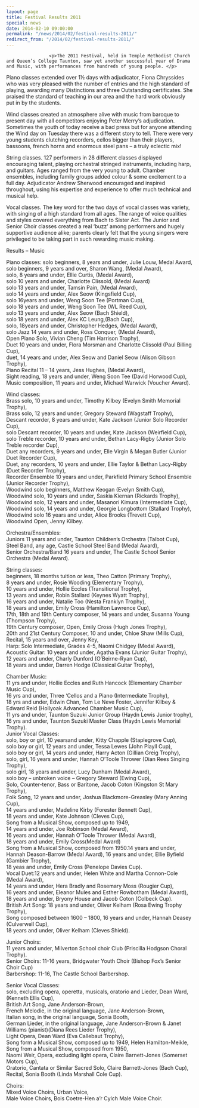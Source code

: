 ```yaml
---
layout: page
title: Festival Results 2011
special: news
date: 2014-02-10 09:00:00
permalink: "/news/2014/02/festival-results-2011/"
redirect_from: "/2014/02/festival-results-2011/"
---
```



                    
                    <p>The 2011 Festival, held in Temple Methodist Church and Queen’s College Taunton, saw yet another successful year of Drama and Music, with performances from hundreds of young people. </p>
<p>Piano classes extended over 1½ days with adjudicator, Fiona Chryssides who was very pleased with the number of entries and the high standard of playing, awarding many Distinctions and three Outstanding certificates. She praised the standard of teaching in our area and the hard work obviously put in by the students.</p>
<p>Wind classes created an atmosphere alive with music from baroque to present day with all competitors enjoying Peter Merry’s adjudication. Sometimes the youth of today receive a bad press but for anyone attending the Wind day on Tuesday there was a different story to tell. There were very young students clutching recorders, cellos bigger than their players, bassoons, french horns and enormous steel pans &#8211; a truly eclectic mix!</p>
<p>String classes. 127 performers in 28 different classes displayed encouraging talent, playing orchestral stringed instruments, including harp, and guitars. Ages ranged from the very young to adult. Chamber ensembles, including family groups added colour &#038; some excitement to a full day. Adjudicator Andrew Sherwood encouraged and inspired throughout, using his expertise and experience to offer much technical and musical help.</p>
<p>Vocal classes. The key word for the two days of vocal classes was variety, with singing of a high standard from all ages. The range of voice qualities and styles covered everything from Bach to Sister Act. The Junior and Senior Choir classes created a real ‘buzz’ among performers and hugely supportive audience alike; parents clearly felt that the young singers were privileged to be taking part in such rewarding music making. </p>
<p>Results &#8211; Music</p>
<p>Piano classes: solo beginners, 8 years and under, Julie Louw, Medal Award,<br />
solo beginners, 9 years and over, Sharon Wang, (Medal Award),<br />
solo, 8 years and under, Ellie Curtis, (Medal Award),<br />
solo 10 years and under, Charlotte Clissold, (Medal Award)<br />
solo 13 years and under, Tamsin Pain, (Medal Award),<br />
solo 14 years and under, Alex Seow (Kingsfield Cup),<br />
solo 16years and under, Weng Soon Tee (Portman Cup),<br />
solo 18 years and under, Weng Soon Tee (WL Reed Cup),<br />
solo 13 years and under, Alex Seow (Bach Shield),<br />
solo 18 years and under, Alex KC Leung,(Bach Cup),<br />
solo, 18years and under, Christopher Hedges, (Medal Award),<br />
solo Jazz 14 years and under, Ross Conquer, (Medal Award),<br />
Open Piano Solo, Vivian Cheng (Tim Harrison Trophy),<br />
Duet 10 years and under, Flora Morsman and Charlotte Clissold (Paul Billing Cup),<br />
duet, 14 years and under, Alex Seow and Daniel Seow (Alison Gibson Trophy),<br />
Piano Recital 11 – 14 years, Jess Hughes, (Medal Award),<br />
Sight reading, 18 years and under, Weng Soon Tee (David Horwood Cup),<br />
Music composition, 11 years and under, Michael Warwick (Voucher Award).</p>
<p>Wind classes:<br />
Brass solo, 10 years and under, Timothy Kilbey (Evelyn Smith Memorial Trophy),<br />
Brass solo, 12 years and under, Gregory Steward (Wagstaff Trophy),<br />
Descant recorder, 8 years and under, Kate Jackson (Junior Solo Recorder Cup),<br />
solo Descant recorder, 10 years and under, Kate Jackson (Weirfield Cup),<br />
solo Treble recorder, 10 years and under, Bethan Lacy-Rigby (Junior Solo Treble recorder Cup),<br />
Duet any recorders, 9 years and under, Elle Virgin &#038; Megan Butler (Junior Duet Recorder Cup),<br />
Duet, any recorders, 10 years and under, Ellie Taylor &#038; Bethan Lacy-Rigby (Duet Recorder Trophy),<br />
Recorder Ensemble 10 years and under, Parkfield Primary School Ensemble (Junior Recorder Trophy),<br />
Woodwind solo beginners, Matthew Keogan (Evelyn Smith Cup),<br />
Woodwind solo, 10 years and under, Saskia Kiernan (Rickards Trophy),<br />
Woodwind solo, 12 years and under, Masanori Kimura (Intermediate Cup),<br />
Woodwind solo, 14 years and under, Georgie Longbottom (Stallard Trophy),<br />
Woodwind solo 16 years and under, Alice Brooks (Trevett Cup),<br />
Woodwind Open, Jenny Kilbey.</p>
<p>Orchestra/Ensembles:<br />
Juniors 11 years and under, Taunton Children’s Orchestra (Talbot Cup),<br />
Steel Band, any age, Castle School Steel Band (Medal Award),<br />
Senior Orchestra/Band 16 years and under, The Castle School Senior Orchestra (Medal Award).</p>
<p>String classes:<br />
beginners, 18 months tuition or less, Theo Catton (Primary Trophy),<br />
8 years and under, Rosie Wooding (Elementary Trophy),<br />
10 years and under, Hollie Eccles (Transitional Trophy),<br />
13 years and under, Robin Stallard (Keynes Wyatt Trophy),<br />
16 years and under, Natalie Too (Nesta Franklyn Trophy),<br />
18 years and under, Emily Cross (Hamilton Lawrence Cup),<br />
17th, 18th and 19th Century composer, 14 years and under, Susanna Young (Thompson Trophy),<br />
19th Century composer, Open, Emily Cross (Hugh Jones Trophy),<br />
20th and 21st Century Composer, 10 and under, Chloe Shaw (Mills Cup),<br />
Recital, 15 years and over, Jenny Key,<br />
Harp: Solo Intermediate, Grades 4-5, Naomi Chidgey (Medal Award),<br />
Acoustic Guitar: 10 years and under, Agatha Evans (Junior Guitar Trophy),<br />
12 years and under, Charly Dunford (O’Beirne-Ryan Cup),<br />
18 years and under, Darren Hodge (Classical Guitar Trophy),</p>
<p>Chamber Music:<br />
11 yrs and under, Hollie Eccles and Ruth Hancock (Elementary Chamber Music Cup),<br />
16 yrs and under, Three ‘Cellos and a Piano (Intermediate Trophy),<br />
18 yrs and under, Edwin Chan, Tom Le Neve Foster, Jennifer Kilbey &#038; Edward Reid (Hollyoak Advanced Chamber Music Cup),<br />
11 yrs and under, Taunton Suzuki Junior Group (Haydn Lewis Junior trophy),<br />
16 yrs and under, Taunton Suzuki Master Class (Haydn Lewis Memorial Trophy).<br />
Junior Vocal Classes:<br />
solo, boy or girl, 10 yearsand under, Kitty Chapple (Staplegrove Cup),<br />
solo boy or girl, 12 years and under, Tessa Lewes (John Playll Cup),<br />
solo boy or girl, 14 years and under, Harry Acton (Gillian Greig Trophy),<br />
solo, girl, 16 years and under, Hannah O’Toole Thrower (Dian Rees Singing Trophy),<br />
solo girl, 18 years and under, Lucy Dunham (Medal Award),<br />
solo boy &#8211; unbroken voice &#8211; Gregory Steward (Ewing Cup),<br />
Solo, Counter-tenor, Bass or Baritone, Jacob Coton (Kingston St Mary Trophy),<br />
Folk Song, 12 years and under, Joshua Blackmore-Greasley (Mary Anning Cup),<br />
14 years and under, Madeline Kirby (Forester Bennett Cup),<br />
18 years and under, Kate Johnson (Cleves Cup),<br />
Song from a Musical Show, composed up to 1949,<br />
14 years and under, Joe Robinson (Medal Award),<br />
16 years and under, Hannah O’Toole Thrower (Medal Award),<br />
18 years and under, Emily Cross(Medal Award)<br />
Song from a Musical Show, composed from 1950.14 years and under, Hannah Deason-Barrow (Medal Award), 16 years and under, Ellie Byfield (Gambier Trophy),<br />
18 yeas and under, Emily Cross (Penelope Davies Cup).<br />
Vocal Duet:12 years and under, Helen White and Martha Connon-Cole (Medal Award),<br />
14 years and under, Hera Bradly and Rosemary Moss (Rougier Cup),<br />
16 years and under, Eleanor Mules and Esther Rowbotham (Medal Award),<br />
18 years and under, Bryony House and Jacob Coton (Colbeck Cup).<br />
British Art Song: 18 years and under, Oliver Kelham (Rosa Ewing Trophy Trophy),<br />
Song composed between 1600 – 1800, 16 years and under, Hannah Deasey (Culverwell Cup),<br />
18 years and under, Oliver Kelham (Cleves Shield).</p>
<p>Junior Choirs:<br />
11 years and under, Milverton School choir Club (Priscilla Hodgson Choral Trophy).<br />
Senior Choirs: 11-16 years, Bridgwater Youth Choir (Bishop Fox’s Senior Choir Cup)<br />
Barbershop: 11-16, The Castle School Barbershop.</p>
<p>Senior Vocal Classes:<br />
solo, excluding opera, operetta, musicals, oratorio and Lieder, Dean Ward, (Kenneth Ellis Cup),<br />
British Art Song, Jane Anderson-Brown,<br />
French Melodie, in the original language, Jane Anderson-Brown,<br />
Italian song, in the original language, Sonia Booth,<br />
German Lieder, in the original language, Jane Anderson-Brown &#038; Janet Williams (pianist)(Diana Rees Lieder Trophy),<br />
Light Opera, Dean Ward (Eva Callebaut Trophy),<br />
Song form a Musical Show, composed up to 1949, Helen Hamilton-Meikle,<br />
Song from a Musical Show, composed from 1950,<br />
Naomi Weir, Opera, excluding light opera, Claire Barnett-Jones (Somerset Motors Cup),<br />
Oratorio, Cantata or Similar Sacred Solo, Claire Barnett-Jones (Bach Cup),<br />
Recital, Sonia Booth (Linda Marshall Cole Cup).</p>
<p>Choirs:<br />
Mixed Voice Choirs, Urban Voice,<br />
Male Voice Choirs, Bois Coetre-Hen a’r Cylch Male Voice Choir. </p>

                
